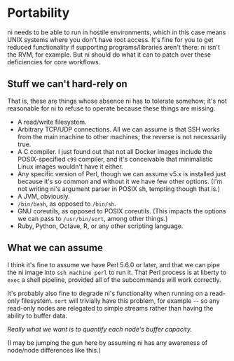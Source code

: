 # Portability
ni needs to be able to run in hostile environments, which in this case means
UNIX systems where you don't have root access. It's fine for you to get reduced
functionality if supporting programs/libraries aren't there: ni isn't the RVM,
for example. But ni should do what it can to patch over these deficiencies for
core workflows.

## Stuff we can't hard-rely on
That is, these are things whose absence ni has to tolerate somehow; it's not
reasonable for ni to refuse to operate because these things are missing.

- A read/write filesystem.
- Arbitrary TCP/UDP connections. All we can assume is that SSH works from the
  main machine to other machines; the reverse is not necessarily true.
- A C compiler. I just found out that not all Docker images include the
  POSIX-specified `c99` compiler, and it's conceivable that minimalistic Linux
  images wouldn't have it either.
- Any specific version of Perl, though we can assume v5.x is installed just
  because it's so common and without it we have few other options. (I'm not
  writing ni's argument parser in POSIX sh, tempting though that is.)
- A JVM, obviously.
- `/bin/bash`, as opposed to `/bin/sh`.
- GNU coreutils, as opposed to POSIX coreutils. (This impacts the options we
  can pass to `/usr/bin/sort`, among other things.)
- Ruby, Python, Octave, R, or any other scripting language.

## What we can assume
I think it's fine to assume we have Perl 5.6.0 or later, and that we can pipe
the ni image into `ssh machine perl` to run it. That Perl process is at
liberty to `exec` a shell pipeline, provided all of the subcommands will work
correctly.

It's probably also fine to degrade ni's functionality when running on a
read-only filesystem. `sort` will trivially have this problem, for example --
so any read-only nodes are relegated to simple streams rather than having the
ability to buffer data.

_Really what we want is to quantify each node's buffer capacity._

(I may be jumping the gun here by assuming ni has any awareness of node/node
differences like this.)
